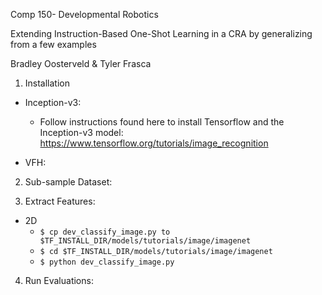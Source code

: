 Comp 150- Developmental Robotics

Extending Instruction-Based One-Shot Learning in a CRA by generalizing from a few examples

Bradley Oosterveld & Tyler Frasca

1. Installation

* Inception-v3:
    * Follow instructions found here to install Tensorflow and the Inception-v3 model: https://www.tensorflow.org/tutorials/image_recognition

* VFH:

2. Sub-sample Dataset:

3. Extract Features:
* 2D
    * ```$ cp dev_classify_image.py to $TF_INSTALL_DIR/models/tutorials/image/imagenet```
    * ```$ cd $TF_INSTALL_DIR/models/tutorials/image/imagenet```
    * ```$ python dev_classify_image.py```

4. Run Evaluations:

